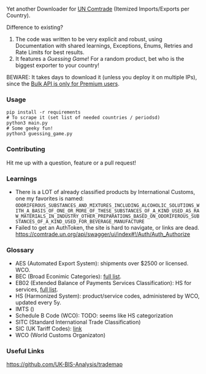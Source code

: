 Yet another Downloader for [UN Comtrade](https://comtrade.un.org/data/doc/api/get) (Itemized Imports/Exports per Country).

Difference to existing?
1. The code was written to be very explicit and robust,
using Documentation with shared learnings, Exceptions, Enums, Retries and Rate Limits for best results. 
2. It features a *Guessing Game*! For a random product, bet who is the biggest exporter to your country!

BEWARE: It takes days to download it (unless you deploy it on multiple IPs), 
since the [Bulk API is only for Premium users](https://comtrade.un.org/data/doc/api/bulk/#DataRequests).

### Usage
```
pip install -r requirements
# To scrape it (set list of needed countries / periodsd)
python3 main.py
# Some geeky fun!
python3 guessing_game.py
```

### Contributing
Hit me up with a question, feature or a pull request!

### Learnings
* There is a LOT of already classified products by International Customs, one my favorites is named:
`ODORIFEROUS_SUBSTANCES_AND_MIXTURES_INCLUDING_ALCOHOLIC_SOLUTIONS_WITH_A_BASIS_OF_ONE_OR_MORE_OF_THESE_SUBSTANCES_OF_A_KIND_USED_AS_RAW_MATERIALS_IN_INDUSTRY_OTHER_PREPARATIONS_BASED_ON_ODORIFEROUS_SUBSTANCES_OF_A_KIND_USED_FOR_BEVERAGE_MANUFACTURE`
* Failed to get an AuthToken, the site is hard to navigate, or links are dead. <https://comtrade.un.org/api/swagger/ui/index#!/Auth/Auth_Authorize>

### Glossary
* AES (Automated Export System): shipments over $2500 or licensed. WCO.
* BEC (Broad Econimic Categories): [full list](https://comtrade.un.org/Data/cache/classificationBEC.json).
* EB02 (Extended Balance of Payments Services Classification): HS for services, [full list](https://comtrade.un.org/Data/cache/classificationEB02.json).
* HS (Harmonized System): product/service codes, administered by WCO, updated every 5y.
* IMTS ()
* Schedule B Code (WCO): TODO: seems like HS categorization
* SITC (Standard International Trade Classification)
* SIC (UK Tariff Codes): [link](https://data.gov.uk/dataset/8c68d3d1-e506-4f50-835d-949c974aa4ad/uk-tariff-codes)
* WCO (World Customs Organizaton)

### Useful Links

https://github.com/UK-BIS-Analysis/trademap